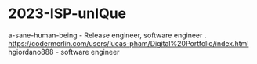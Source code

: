 # 2023-ISP-unIQue
a-sane-human-being - Release engineer, software engineer
.        https://codermerlin.com/users/lucas-pham/Digital%20Portfolio/index.html
hgiordano888 - software engineer
